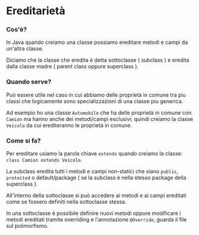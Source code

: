 # Ereditarietà
### Cos'è?
In Java quando creiamo una classe possiamo ereditare metodi e campi da un'altra classe.

Diciamo che la classe che eredita è detta sottoclasse ( subclass ) e eredita dalla classe madre ( parent class oppure superclass ).
### Quando serve?
Può essere utile nel caso in cui abbiamo delle proprietà in comune tra piu classi che logicamente sono specializzazioni di una classe piu generica.

Ad esempio ho una classe `Automobile` che ha delle proprietà in comune  con `Camion` ma hanno anche dei metodi/campi esclusivi; quindi creiamo la classe `Veicolo` da cui erediteranno le proprietà in comune.
### Come si fa?
Per ereditare usiamo la parola chiave `extends` quando creiamo la classe: `class Camion extends Veicolo`.

La subclass eredita tutti i metodi e campi non-statici che siano `public`, `protected` o default/package ( se la subclass è nella stesso package della superclass ).

All'interno della sottoclasse si può accedere ai metodi e ai campi ereditati come se fossero definiti nella sottoclasse stessa.

In una sottoclasse è possibile definire nuovi metodi oppure modificare i metodi ereditati tramite overriding e l'annotazione `@Override`, guarda il file sul polimorfismo.

